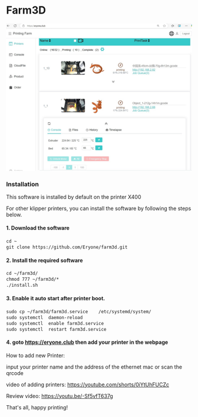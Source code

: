 # Farm3D

![page0](https://github.com/Eryone/farm3d/blob/main/doc/mainpage.png)


### Installation 
This software is installed by default on the printer X400

For other klipper printers, you can install the software by following the steps below.
#### 1. Download the software
```
cd ~
git clone https://github.com/Eryone/farm3d.git
```
#### 2. Install the required software
```
cd ~/farm3d/
chmod 777 ~/farm3d/*
./install.sh
```

#### 3. Enable it auto start after printer boot.
```
sudo cp ~/farm3d/farm3d.service    /etc/systemd/system/
sudo systemctl  daemon-reload
sudo systemctl  enable farm3d.service
sudo systemctl  restart farm3d.service

```

#### 4. goto https://eryone.club then add your printer in the webpage

How to add new Printer: 

input your printer name and the address of the ethernet mac or scan the qrcode

video of adding printers: https://youtube.com/shorts/0iYtUhFUCZc

Review video: https://youtu.be/-Sf5vfT637g

That's all, happy printing!



